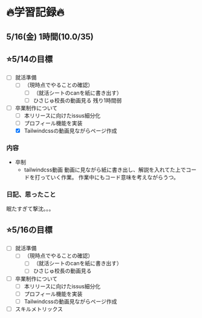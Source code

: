 # 🔥学習記録🔥
## 5/16(金) 1時間(10.0/35)
## ⭐️5/14の目標
- [ ] 就活準備
  - [ ] （現時点でやることの確認）
	- [ ] （就活シートのcanを紙に書き出す）
	- [ ] ひさじゅ校長の動画見る 残り1時間弱

- [ ] 卒業制作について
  - [ ] 本リリースに向けたissus細分化
  - [ ] プロフィール機能を実装
  - [x] Tailwindcssの動画見ながらページ作成

### 内容
- 卒制
  - tailwindcss動画
    動画に見ながら紙に書き出し、解説を入れてた上でコードを打っていく作業。
		作業中にもコード意味を考えながらうつ。
 
### 日記、思ったこと
眠たすぎて撃沈。。。

## ⭐️5/16の目標
- [ ] 就活準備
  - [ ] （現時点でやることの確認）
	- [ ] （就活シートのcanを紙に書き出す）
	- [ ] ひさじゅ校長の動画見る

- [ ] 卒業制作について
  - [ ] 本リリースに向けたissus細分化
  - [ ] プロフィール機能を実装
  - [ ] Tailwindcssの動画見ながらページ作成

- [ ] スキルメトリックス
